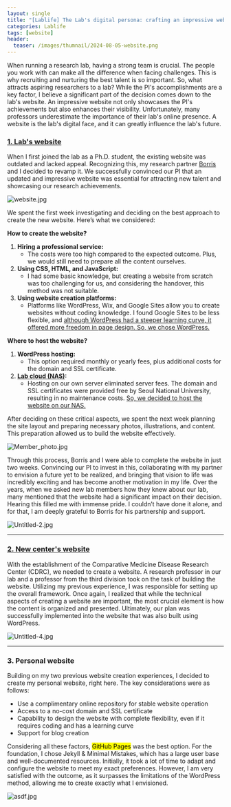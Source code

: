 ```yaml
---
layout: single
title: "[Lablife] The Lab's digital persona: crafting an impressive website"
categories: Lablife
tags: [website]
header:
  teaser: /images/thumnail/2024-08-05-website.png
---
```


When running a research lab, having a strong team is crucial. The people you work with can make all the difference when facing challenges. This is why recruiting and nurturing the best talent is so important. So, what attracts aspiring researchers to a lab? While the PI's accomplishments are a key factor, I believe a significant part of the decision comes down to the lab's website. An impressive website not only showcases the PI's achievements but also enhances their visibility. Unfortunately, many professors underestimate the importance of their lab's online presence. A website is the lab's digital face, and it can greatly influence the lab's future.

### [1. Lab's website](https://vetbio.snu.ac.kr/)

When I first joined the lab as a Ph.D. student, the existing website was outdated and lacked appeal. Recognizing this, my research partner [Borris](https://sites.google.com/view/borrisaldonza/) and I decided to revamp it. We successfully convinced our PI that an updated and impressive website was essential for attracting new talent and showcasing our research achievements.

![website.jpg](../../images/2024-08-05-website/4192d1c4b1f36d9445ef46b0f5f6bf2fc3f88d4c.jpg)

We spent the first week investigating and deciding on the best approach to create the new website. Here’s what we considered:

**How to create the website?**

1. **Hiring a professional service:**
   - The costs were too high compared to the expected outcome. Plus, we would still need to prepare all the content ourselves.
2. **Using CSS, HTML, and JavaScript:**
   - I had some basic knowledge, but creating a website from scratch was too challenging for us, and considering the handover, this method was not suitable.
3. **Using website creation platforms:**
   - Platforms like WordPress, Wix, and Google Sites allow you to create websites without coding knowledge. I found Google Sites to be less flexible, and <u>although WordPress had a steeper learning curve, it offered more freedom in page design. So, we chose WordPress.</u>

**Where to host the website?**

1. **WordPress hosting:**
   - This option required monthly or yearly fees, plus additional costs for the domain and SSL certificate.
2. **[Lab cloud (NAS)](https://keun-hong.github.io/lablife/nas/):**
   - Hosting on our own server eliminated server fees. The domain and SSL certificates were provided free by Seoul National University, resulting in no maintenance costs. <u>So, we decided to host the website on our NAS.</u>

After deciding on these critical aspects, we spent the next week planning the site layout and preparing necessary photos, illustrations, and content. This preparation allowed us to build the website effectively.

![Member_photo.jpg](../../images/2024-08-05-website/245785fc555a596b0332ce7a6d64edf125cd1ebc.jpg)

Through this process, Borris and I were able to complete the website in just two weeks. Convincing our PI to invest in this, collaborating with my partner to envision a future yet to be realized, and bringing that vision to life was incredibly exciting and has become another motivation in my life. Over the years, when we asked new lab members how they knew about our lab, many mentioned that the website had a significant impact on their decision. Hearing this filled me with immense pride. I couldn’t have done it alone, and for that, I am deeply grateful to Borris for his partnership and support.

![Untitled-2.jpg](../../images/2024-08-05-website/df2e2160aed735360063fab15ce41dc6145c389f.jpg)

---

### [2. New center's website](https://cdrc.snu.ac.kr/)

With the establishment of the Comparative Medicine Disease Research Center (CDRC), we needed to create a website. A research professor in our lab and a professor from the third division took on the task of building the website. Utilizing my previous experience, I was responsible for setting up the overall framework. Once again, I realized that while the technical aspects of creating a website are important, the most crucial element is how the content is organized and presented. Ultimately, our plan was successfully implemented into the website that was also built using WordPress.

![Untitled-4.jpg](../../images/2024-08-05-website/09af9973c56c512389a43e316d810ea15e8072d6.jpg)

---

### 3. Personal website

Building on my two previous website creation experiences, I decided to create my personal website, right here. The key considerations were as follows:

- Use a complimentary online repository for stable website operation
- Access to a no-cost domain and SSL certificate
- Capability to design the website with complete flexibility, even if it requires coding and has a learning curve
- Support for blog creation

Considering all these factors, <mark>GitHub Pages</mark> was the best option. For the foundation, I chose Jekyll & Minimal Mistakes, which has a large user base and well-documented resources. Initially, it took a lot of time to adapt and configure the website to meet my exact preferences. However, I am very satisfied with the outcome, as it surpasses the limitations of the WordPress method, allowing me to create exactly what I envisioned.

![asdf.jpg](../../images/2024-08-05-website/2af053a9f2032ca4e052f36b144a531a3e95d882.jpg)